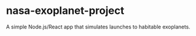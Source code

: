# nasa-exoplanet-project
A simple Node.js/React app that simulates launches to habitable exoplanets.
